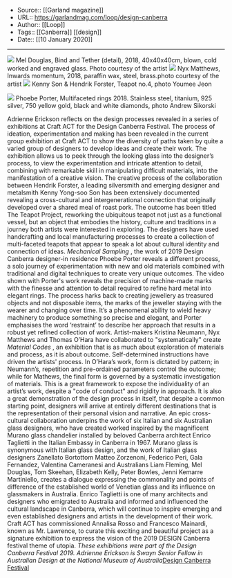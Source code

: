 ﻿
  * Source:: [[Garland magazine]]
  * URL:: https://garlandmag.com/loop/design-canberra
  * Author:: [[Loop]]
  * Tags:: [[Canberra]] [[design]]
  * Date:: [[10 January 2020]]


* * *
[![](https://garlandmag.com/wp-content/uploads/2019/12/Mel-Douglas-Bind-and-Tether-detail-2018-40x40x40cm-blown-cold-worked-and-engraved-glass.-Photo-courtesy-of-the-artist-1024x752.jpg)](https://garlandmag.com/wp-content/uploads/2019/12/Mel-Douglas-Bind-and-Tether-detail-2018-40x40x40cm-blown-cold-worked-and-engraved-glass.-Photo-courtesy-of-the-artist.jpg)
     Mel Douglas, Bind and Tether (detail), 2018, 40x40x40cm, blown, cold worked and engraved glass. Photo courtesy of the artist
[![](https://garlandmag.com/wp-content/uploads/2019/12/Nyx-Matthews-Inwards-momentum-2018-paraffin-wax-steel-brass.photo-courtesy-of-the-artist-1024x714.jpg)](https://garlandmag.com/wp-content/uploads/2019/12/Nyx-Matthews-Inwards-momentum-2018-paraffin-wax-steel-brass.photo-courtesy-of-the-artist.jpg)
     Nyx Matthews, Inwards momentum, 2018, paraffin wax, steel, brass.photo courtesy of the artist
[![](https://garlandmag.com/wp-content/uploads/2019/12/Kenny-Son-Hendrik-Forster-Teapot-no.4-photo-Youmee-Jeon-683x1024.jpg)](https://garlandmag.com/wp-content/uploads/2019/12/Kenny-Son-Hendrik-Forster-Teapot-no.4-photo-Youmee-Jeon.jpg)
     Kenny Son & Hendrik Forster, Teapot no.4, photo Youmee Jeon
  

[![](https://garlandmag.com/wp-content/uploads/2019/12/Phoebe-Porter-Multifaceted-rings-2018.-Stainless-steel-titanium-925-silver-750-yellow-gold-black-and-white-diamonds-photo-Andrew-Sikorski.jpg)](https://garlandmag.com/wp-content/uploads/2019/12/Phoebe-Porter-Multifaceted-rings-2018.-Stainless-steel-titanium-925-silver-750-yellow-gold-black-and-white-diamonds-photo-Andrew-Sikorski.jpg)
     Phoebe Porter, Multifaceted rings 2018. Stainless steel, titanium, 925 silver, 750 yellow gold, black and white diamonds, photo Andrew Sikorski
  

Adrienne Erickson reflects on the design processes revealed in a series of exhibitions at Craft ACT for the Design Canberra Festival.
The process of ideation, experimentation and making has been revealed in the current group exhibition at Craft ACT to show the diversity of paths taken by quite a varied group of designers to develop ideas and create their work. The exhibition allows us to peek through the looking glass into the designer’s process, to view the experimentation and intricate attention to detail, combining with remarkable skill in manipulating difficult materials, into the manifestation of a creative vision.
The creative process of the collaboration between Hendrik Forster, a leading silversmith and emerging designer and metalsmith Kenny Yong-soo Son has been extensively documented revealing a cross-cultural and intergenerational connection that originally developed over a shared meal of roast pork. The outcome has been titled The Teapot Project, reworking the ubiquitous teapot not just as a functional vessel, but an object that embodies the history, culture and traditions in a journey both artists were interested in exploring. The designers have used handcrafting and local manufacturing processes to create a collection of multi-faceted teapots that appear to speak a lot about cultural identity and connection of ideas.
 _Mechanical Sampling_ , the work of 2019 Design Canberra designer-in residence Phoebe Porter reveals a different process, a solo journey of experimentation with new and old materials combined with traditional and digital techniques to create very unique outcomes. The video shown with Porter's work reveals the precision of machine-made marks with the finesse and attention to detail required to refine hard metal into elegant rings. The process harks back to creating jewellery as treasured objects and not disposable items, the marks of the jeweller staying with the wearer and changing over time. It’s a phenomenal ability to wield heavy machinery to produce something so precise and elegant, and Porter emphasises the word ‘restraint’ to describe her approach that results in a robust yet refined collection of work.
Artist-makers Kristina Neumann, Nyx Matthews and Thomas O’Hara have collaborated to "systematically" create _Material Codes_ , an exhibition that is as much about exploration of materials and process, as it is about outcome. Self-determined instructions have driven the artists' process. In O’Hara’s work, form is dictated by pattern; in Neumann’s, repetition and pre-ordained parameters control the outcome; while for Mathews, the final form is governed by a systematic investigation of materials. This is a great framework to expose the individuality of an artist’s work, despite a "code of conduct" and rigidity in approach. It is also a great demonstration of the design process in itself, that despite a common starting point, designers will arrive at entirely different destinations that is the representation of their personal vision and narrative.
An epic cross-cultural collaboration underpins the work of six Italian and six Australian glass designers, who have created worked inspired by the magnificent Murano glass chandelier installed by beloved Canberra architect Enrico Taglietti in the Italian Embassy in Canberra in 1967. Murano glass is synonymous with Italian glass design, and the work of Italian glass designers Zanellato Bortottom Matteo Zorzenoni, Federico Peri, Gala Fernandez, Valentina Cameranesi and Australians Liam Fleming, Mel Douglas, Tom Skeehan, Elizabeth Kelly, Peter Bowles, Jenni Kemarre Martiniello, creates a dialogue expressing the commonality and points of difference of the established world of Venetian glass and its influence on glassmakers in Australia. Enrico Taglietti is one of many architects and designers who emigrated to Australia and informed and influenced the cultural landscape in Canberra, which will continue to inspire emerging and even established designers and artists in the development of their work. Craft ACT has commissioned Annalisa Rosso and Francesco Mainardi, known as Mr. Lawrence, to curate this exciting and beautiful project as a signature exhibition to express the vision of the 2019 DESIGN Canberra festival theme of utopia.
 _These exhibitions were part of the Design Canberra Festival 2019._
 _Adrienne Erickson is Swayn Senior Fellow in Australian Design at the National Museum of Australia_[Design Canberra Festival](http://www.designcanberrafestival.com.au/)
